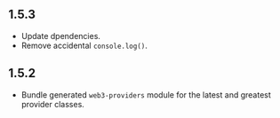 ## 1.5.3
- Update dpendencies.
- Remove accidental `console.log()`.

## 1.5.2
- Bundle generated `web3-providers` module for the latest and greatest provider classes.
